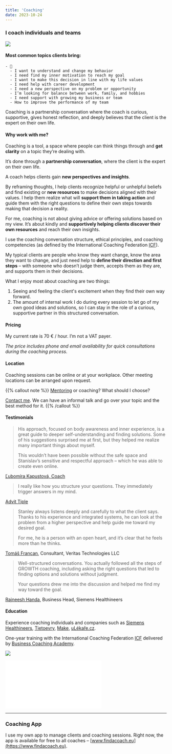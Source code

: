 ```yaml
---
title: 'Coaching'
date: 2023-10-24
---
```


### I coach individuals and teams

![](/images/coaching.jpg)

#### Most common topics clients bring:

```markmap {height="200px"}
- 🤔
  - I want to understand and change my behavior  
  - I need find my inner motivation to reach my goal  
  - I want to make this decision in line with my life values  
  - I need help with career development  
  - I need a new perspective on my problem or opportunity  
  - I’m looking for balance between work, family, and hobbies  
  - I need support with growing my business or team  
  - How to improve the performance of my team  
```

Coaching is a partnership conversation where the coach is curious, supportive, gives honest reflection, and deeply believes that the client is the expert on their own life.

#### Why work with me?

Coaching is a tool, a space where people can think things through and **get clarity** on a topic they’re dealing with.

It’s done through a **partnership conversation**, where the client is the expert on their own life.

A coach helps clients gain **new perspectives and insights**.

By reframing thoughts, I help clients recognize helpful or unhelpful beliefs and find existing or **new resources** to make decisions aligned with their values. I help them realize what will **support them in taking action** and guide them with the right questions to define their own steps towards making that decision a reality.

For me, coaching is not about giving advice or offering solutions based on my view. It’s about kindly and **supportively helping clients discover their own resources** and reach their own insights.

I use the coaching conversation structure, ethical principles, and coaching competencies (as defined by the International Coaching Federation [ICF](https://coachingfederation.org)).

My typical clients are people who know they want change, know the area they want to change, and just need help to **define their direction and first steps** – with someone who doesn’t judge them, accepts them as they are, and supports them in their decisions.

What I enjoy most about coaching are two things:

1. Seeing and feeling the client's excitement when they find their own way forward.
2. The amount of internal work I do during every session to let go of my own good ideas and solutions, so I can stay in the role of a curious, supportive partner in this structured conversation.

#### Pricing

My current rate is 70 € / hour. I’m not a VAT payer.

*The price includes phone and email availability for quick consultations during the coaching process.*

#### Location

Coaching sessions can be online or at your workplace. Other meeting locations can be arranged upon request.

{{% callout note %}}
[Mentoring](/en/mentoring) or coaching? What should I choose?

[Contact me](/en/contact). We can have an informal talk and go over your topic and the best method for it.
{{% /callout %}}

#### Testimonials

> His approach, focused on body awareness and inner experience, is a great guide to deeper self-understanding and finding solutions. Some of his suggestions surprised me at first, but they helped me realize many important things about myself.
> 
> This wouldn’t have been possible without the safe space and Stanislav’s sensitive and respectful approach – which he was able to create even online.

[Ľubomíra Kapustová, Coach](https://www.linkedin.com/in/lubomira-kapustova-9386ba2b8/)

> I really like how you structure your questions. They immediately trigger answers in my mind.

[Advit Tiple](https://www.linkedin.com/in/advittiple/)

> Stanley always listens deeply and carefully to what the client says. Thanks to his experience and integrated systems, he can look at the problem from a higher perspective and help guide me toward my desired goal.
> 
> For me, he is a person with an open heart, and it’s clear that he feels more than he thinks.

[Tomáš Francan](https://www.linkedin.com/in/tomáš-francan-b05b9184/), Consultant, Veritas Technologies LLC

> Well-structured conversations. You actually followed all the steps of GROWTH coaching, including asking the right questions that led to finding options and solutions without judgment.
> 
> Your questions drew me into the discussion and helped me find my way toward the goal.

[Rajneesh Handa](https://www.linkedin.com/in/rajneesh-handa-6714a524/), Business Head, Siemens Healthineers

#### Education

Experience coaching individuals and companies such as [Siemens Healthineers](https://www.siemens-healthineers.com/sk), [Tietoevry](https://www.tietoevry.com/en/), [Make](https://www.make.com), [uLékaře.cz](https://www.ulekare.cz).

One-year training with the International Coaching Federation [ICF](https://coachingfederation.org/) delivered by [Business Coaching Academy](https://www.koucovaciaskola.sk/kurz-biznis-koucing).

![](/images/coaching-absolvent.jpg)

![](/images/GROWTH.pdf)

<!-- {{% ako-konzultacie-prebiehaju %}} -->

---

### Coaching App

I use my own app to manage clients and coaching sessions. Right now, the app is available for free to all coaches – [www.findacoach.eu](https://www.findacoach.eu).
